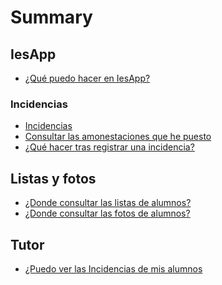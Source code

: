 # Summary

<!--
## Bases

* [Introduction](README.md)
-->
## IesApp
* [¿Qué puedo hacer en IesApp? ](iesapp.md)

### Incidencias
* [Incidencias](incidencias01.md)
* [Consultar las amonestaciones que he puesto](incidencias01.md#lista)
* [¿Qué hacer tras registrar una incidencia?](incidencias02.md)

## Listas y fotos

- [¿Donde consultar las listas de alumnos?](listas01.md)
- [¿Donde consultar las fotos de alumnos?](listas02.md)

## Tutor

<!--
- ¿Cómo puedo consultar los datos de mis alumnos?
- ¿Puedo imprimir el F-00049 de mi grupo?
-->
- [¿Puedo ver las Incidencias de mis alumnos](incidencias03.md)
